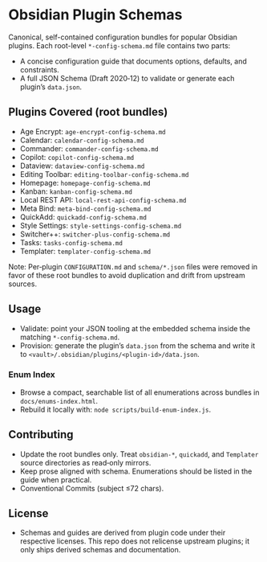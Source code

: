 # Obsidian Plugin Schemas

Canonical, self-contained configuration bundles for popular Obsidian plugins. Each root-level `*-config-schema.md` file contains two parts:
- A concise configuration guide that documents options, defaults, and constraints.
- A full JSON Schema (Draft 2020‑12) to validate or generate each plugin’s `data.json`.

## Plugins Covered (root bundles)
- Age Encrypt: `age-encrypt-config-schema.md`
- Calendar: `calendar-config-schema.md`
- Commander: `commander-config-schema.md`
- Copilot: `copilot-config-schema.md`
- Dataview: `dataview-config-schema.md`
- Editing Toolbar: `editing-toolbar-config-schema.md`
- Homepage: `homepage-config-schema.md`
- Kanban: `kanban-config-schema.md`
- Local REST API: `local-rest-api-config-schema.md`
- Meta Bind: `meta-bind-config-schema.md`
- QuickAdd: `quickadd-config-schema.md`
- Style Settings: `style-settings-config-schema.md`
- Switcher++: `switcher-plus-config-schema.md`
- Tasks: `tasks-config-schema.md`
- Templater: `templater-config-schema.md`

Note: Per‑plugin `CONFIGURATION.md` and `schema/*.json` files were removed in favor of these root bundles to avoid duplication and drift from upstream sources.

## Usage
- Validate: point your JSON tooling at the embedded schema inside the matching `*-config-schema.md`.
- Provision: generate the plugin’s `data.json` from the schema and write it to `<vault>/.obsidian/plugins/<plugin-id>/data.json`.

### Enum Index
- Browse a compact, searchable list of all enumerations across bundles in `docs/enums-index.html`.
- Rebuild it locally with: `node scripts/build-enum-index.js`.

## Contributing
- Update the root bundles only. Treat `obsidian-*`, `quickadd`, and `Templater` source directories as read‑only mirrors.
- Keep prose aligned with schema. Enumerations should be listed in the guide when practical.
- Conventional Commits (subject ≤72 chars).

## License
- Schemas and guides are derived from plugin code under their respective licenses. This repo does not relicense upstream plugins; it only ships derived schemas and documentation.
